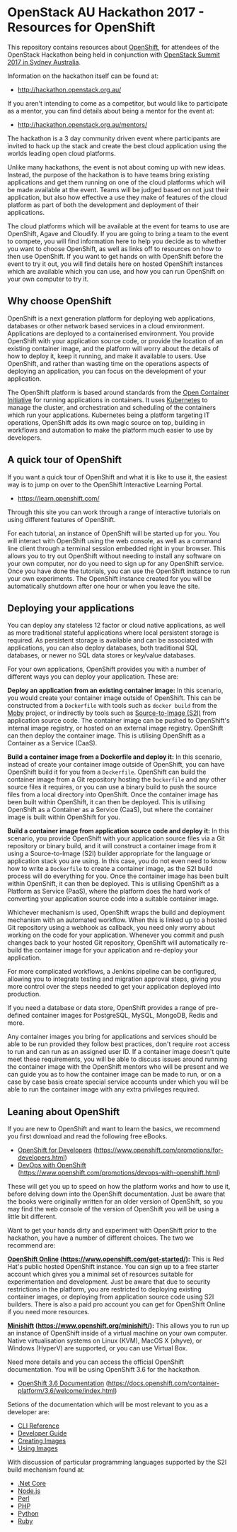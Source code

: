 OpenStack AU Hackathon 2017 - Resources for OpenShift
=====================================================

This repository contains resources about [OpenShift](https://www.openshift.org/), for attendees of the OpenStack Hackathon being held in conjunction with [OpenStack Summit 2017 in Sydney Australia](https://www.openstack.org/summit/sydney-2017/).

Information on the hackathon itself can be found at:

* http://hackathon.openstack.org.au/

If you aren't intending to come as a competitor, but would like to participate as a mentor, you can find details about being a mentor for the event at:

* http://hackathon.openstack.org.au/mentors/

The hackathon is a 3 day community driven event where participants are invited to hack up the stack and create the best cloud application using the worlds leading open cloud platforms.

Unlike many hackathons, the event is not about coming up with new ideas. Instead, the purpose of the hackathon is to have teams bring existing applications and get them running on one of the cloud platforms which will be made available at the event. Teams will be judged based on not just their application, but also how effective a use they make of features of the cloud platform as part of both the development and deployment of their applications.

The cloud platforms which will be available at the event for teams to use are OpenShift, Agave and Cloudify. If you are going to bring a team to the event to compete, you will find information here to help you decide as to whether you want to choose OpenShift, as well as links off to resources on how to then use OpenShift. If you want to get hands on with OpenShift before the event to try it out, you will find details here on hosted OpenShift instances which are available which you can use, and how you can run OpenShift on your own computer to try it.

Why choose OpenShift
--------------------

OpenShift is a next generation platform for deploying web applications, databases or other network based services in a cloud environment. Applications are deployed to a containerised environment. You provide OpenShift with your application source code, or provide the location of an existing container image, and the platform will worry about the details of how to deploy it, keep it running, and make it available to users. Use OpenShift, and rather than wasting time on the operations aspects of deploying an application, you can focus on the development of your application.

The OpenShift platform is based around standards from the [Open Container Initiative](https://www.opencontainers.org/) for running applications in containers. It uses [Kubernetes](https://kubernetes.io/) to manage the cluster, and orchestration and scheduling of the containers which run your applications. Kubernetes being a platform targeting IT operations, OpenShift adds its own magic source on top, building in workflows and automation to make the platform much easier to use by developers.

A quick tour of OpenShift
-------------------------

If you want a quick tour of OpenShift and what it is like to use it, the easiest way is to jump on over to the OpenShift Interactive Learning Portal.

* https://learn.openshift.com/

Through this site you can work through a range of interactive tutorials on using different features of OpenShift.

For each tutorial, an instance of OpenShift will be started up for you. You will interact with OpenShift using the web console, as well as a command line client through a terminal session embedded right in your browser. This allows you to try out OpenShift without needing to install any software on your own computer, nor do you need to sign up for any OpenShift service. Once you have done the tutorials, you can use the OpenShift instance to run your own experiments. The OpenShift instance created for you will be automatically shutdown after one hour or when you leave the site.

Deploying your applications
---------------------------

You can deploy any stateless 12 factor or cloud native applications, as well as more traditional stateful applications where local persistent storage is required. As persistent storage is available and can be associated with applications, you can also deploy databases, both traditional SQL databases, or newer no SQL data stores or key/value databases.

For your own applications, OpenShift provides you with a number of different ways you can deploy your application. These are:

**Deploy an application from an existing container image:** In this scenario, you would create your container image outside of OpenShift. This can be constructed from a ``Dockerfile`` with tools such as ``docker build`` from the [Moby](https://github.com/moby) project, or indirectly by tools such as [Source-to-Image (S2I)](https://github.com/openshift/source-to-image) from application source code. The container image can be pushed to OpenShift's internal image registry, or hosted on an external image registry. OpenShift can then deploy the container image. This is utilising OpenShift as a Container as a Service (CaaS).

**Build a container image from a Dockerfile and deploy it:** In this scenario, instead of create your container image outside of OpenShift, you can have OpenShift build it for you from a ``Dockerfile``. OpenShift can build the container image from a Git repository hosting the ``Dockerfile`` and any other source files it requires, or you can use a binary build to push the source files from a local directory into OpenShift. Once the container image has been built within OpenShift, it can then be deployed. This is utilising OpenShift as a Container as a Service (CaaS), but where the container image is built within OpenShift for you.

**Build a container image from application source code and deploy it:** In this scenario, you provide OpenShift with your application source files via a Git repository or binary build, and it will construct a container image from it using a Source-to-Image (S2I) builder appropriate for the language or application stack you are using. In this case, you do not even need to know how to write a ``Dockerfile`` to create a container image, as the S2I build process will do everything for you. Once the container image has been built within OpenShift, it can then be deployed. This is utilising OpenShift as a Platform as Service (PaaS), where the platform does the hard work of converting your application source code into a suitable container image.

Whichever mechanism is used, OpenShift wraps the build and deployment mechanism with an automated workflow. When this is linked up to a hosted Git repository using a webhook as callback, you need only worry about working on the code for your application. Whenever you commit and push changes back to your hosted Git repository, OpenShift will automatically re-build the container image for your application and re-deploy your application.

For more complicated workflows, a Jenkins pipeline can be configured, allowing you to integrate testing and migration approval steps, giving you more control over the steps needed to get your application deployed into production.

If you need a database or data store, OpenShift provides a range of pre-defined container images for PostgreSQL, MySQL, MongoDB, Redis and more.

Any container images you bring for applications and services should be able to be run provided they follow best practices, don't require ``root`` access to run and can run as an assigned user ID. If a container image doesn't quite meet these requirements, you will be able to discuss issues around running the container image with the OpenShift mentors who will be present and we can guide you as to how the container image can be made to run, or on a case by case basis create special service accounts under which you will be able to run the container image with any extra privileges required.

Leaning about OpenShift
-----------------------

If you are new to OpenShift and want to learn the basics, we recommend you first download and read the following free eBooks.

* [OpenShift for Developers](https://www.openshift.com/promotions/for-developers.html) (https://www.openshift.com/promotions/for-developers.html)
* [DevOps with OpenShift](https://www.openshift.com/promotions/devops-with-openshift.html) (https://www.openshift.com/promotions/devops-with-openshift.html)

These will get you up to speed on how the platform works and how to use it, before delving down into the OpenShift documentation. Just be aware that the books were originally written for an older version of OpenShift, so you may find the web console of the version of OpenShift you will be using a little bit different.

Want to get your hands dirty and experiment with OpenShift prior to the hackathon, you have a number of different choices. The two we recommend are:

**[OpenShift Online](https://www.openshift.com/get-started/) (https://www.openshift.com/get-started/):** This is Red Hat's public hosted OpenShift instance. You can sign up to a free starter account which gives you a minimal set of resources suitable for experimentation and development. Just be aware that due to security restrictions in the platform, you are restricted to deploying existing container images, or deploying from application source code using S2I builders. There is also a paid pro account you can get for OpenShift Online if you need more resources.

**[Minishift](https://www.openshift.org/minishift/) (https://www.openshift.org/minishift/):** This allows you to run up an instance of OpenShift inside of a virtual machine on your own computer. Native virtualisation systems on Linux (KVM), MacOS X (xhyve), or Windows (HyperV) are supported, or you can use Virtual Box.

Need more details and you can access the official OpenShift documentation. You will be using OpenShift 3.6 for the hackathon.

* [OpenShift 3.6 Documentation](https://docs.openshift.com/container-platform/3.6/welcome/index.html) (https://docs.openshift.com/container-platform/3.6/welcome/index.html)

Setions of the documentation which will be most relevant to you as a developer are:

* [CLI Reference](https://docs.openshift.com/container-platform/3.6/cli_reference/index.html)
* [Developer Guide](https://docs.openshift.com/container-platform/3.6/dev_guide/index.html)
* [Creating Images](https://docs.openshift.com/container-platform/3.6/creating_images/index.html)
* [Using Images](https://docs.openshift.com/container-platform/3.6/using_images/index.html)

With discussion of particular programming languages supported by the S2I build mechanism found at:

* [.Net Core](https://docs.openshift.com/container-platform/3.6/using_images/s2i_images/dot_net_core.html)
* [Node.js](https://docs.openshift.com/container-platform/3.6/using_images/s2i_images/nodejs.html)
* [Perl](https://docs.openshift.com/container-platform/3.6/using_images/s2i_images/perl.html)
* [PHP](https://docs.openshift.com/container-platform/3.6/using_images/s2i_images/php.html)
* [Python](https://docs.openshift.com/container-platform/3.6/using_images/s2i_images/python.html)
* [Ruby](https://docs.openshift.com/container-platform/3.6/using_images/s2i_images/ruby.html)
